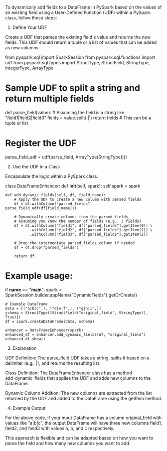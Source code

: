 To dynamically add fields to a DataFrame in PySpark based on the values of an existing field using a User-Defined Function (UDF) within a PySpark class, follow these steps:

1. Define Your UDF

Create a UDF that parses the existing field's value and returns the new fields. This UDF should return a tuple or a list of values that can be added as new columns.

from pyspark.sql import SparkSession
from pyspark.sql.functions import udf
from pyspark.sql.types import StructType, StructField, StringType, IntegerType, ArrayType

# Sample UDF to split a string and return multiple fields
def parse_field(value):
    # Assuming the field is a string like "field1|field2|field3"
    fields = value.split('|')
    return fields  # This can be a tuple or list

# Register the UDF
parse_field_udf = udf(parse_field, ArrayType(StringType()))

2. Use the UDF in a Class

Encapsulate the logic within a PySpark class.

class DataFrameEnhancer:
    def __init__(self, spark):
        self.spark = spark

    def add_dynamic_fields(self, df, field_name):
        # Apply the UDF to create a new column with parsed fields
        df = df.withColumn("parsed_fields", parse_field_udf(df[field_name]))

        # Dynamically create columns from the parsed fields
        # Assuming you know the number of fields (e.g., 3 fields)
        df = df.withColumn("field1", df["parsed_fields"].getItem(0)) \
               .withColumn("field2", df["parsed_fields"].getItem(1)) \
               .withColumn("field3", df["parsed_fields"].getItem(2))

        # Drop the intermediate parsed_fields column if needed
        df = df.drop("parsed_fields")

        return df

# Example usage:
if __name__ == "__main__":
    spark = SparkSession.builder.appName("DynamicFields").getOrCreate()

    # Example DataFrame
    data = [("a|b|c",), ("d|e|f",), ("g|h|i",)]
    schema = StructType([StructField("original_field", StringType(), True)])
    df = spark.createDataFrame(data, schema)

    enhancer = DataFrameEnhancer(spark)
    enhanced_df = enhancer.add_dynamic_fields(df, "original_field")
    enhanced_df.show()

3. Explanation

UDF Definition: The parse_field UDF takes a string, splits it based on a delimiter (e.g., |), and returns the resulting list.

Class Definition: The DataFrameEnhancer class has a method add_dynamic_fields that applies the UDF and adds new columns to the DataFrame.

Dynamic Column Addition: The new columns are extracted from the list returned by the UDF and added to the DataFrame using the getItem method.


4. Example Output

For the above code, if your input DataFrame has a column original_field with values like "a|b|c", the output DataFrame will have three new columns field1, field2, and field3 with values a, b, and c respectively.

This approach is flexible and can be adapted based on how you want to parse the field and how many new columns you want to add.

